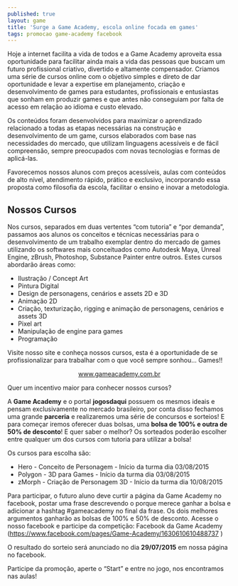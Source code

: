 ```yaml
---
published: true
layout: game
title: 'Surge a Game Academy, escola online focada em games'
tags: promocao game-academy facebook
---
```

Hoje a internet facilita a vida de todos e a Game Academy aproveita essa oportunidade para facilitar ainda mais a vida das pessoas que buscam um futuro profissional criativo, divertido e altamente compensador. Criamos uma série de cursos online com o objetivo simples e direto de dar oportunidade e levar a expertise em planejamento, criação e desenvolvimento de games para estudantes, profissionais e entusiastas que sonham em produzir games e que antes não conseguiam por falta de acesso em relação ao idioma e custo elevado.

Os conteúdos foram desenvolvidos para maximizar o aprendizado relacionado a todas as etapas necessárias na construção e desenvolvimento de um game, cursos elaborados com base nas necessidades do mercado, que utilizam linguagens acessíveis e de fácil compreensão, sempre preocupados com novas tecnologias e formas de aplicá-las.

Favorecemos nossos alunos com preços acessíveis, aulas com conteúdos de alto nível, atendimento rápido, prático e exclusivo, incorporando essa proposta como filosofia da escola, facilitar o ensino e inovar a metodologia.



## Nossos Cursos
Nos cursos, separados em duas vertentes “com tutoria” e “por demanda”, passamos aos alunos os conceitos e técnicas necessárias para o desenvolvimento de um trabalho exemplar dentro do mercado de games utilizando os softwares mais conceituados como Autodesk Maya, Unreal Engine, zBrush, Photoshop, Substance Painter entre outros. Estes cursos abordarão áreas como:
<ul>
	<li>Ilustração / Concept Art</li>
	<li>Pintura Digital</li>
	<li>Design de personagens, cenários e assets 2D e 3D</li>
	<li>Animação 2D</li>
	<li>Criação, texturização, rigging e animação de personagens, cenários e assets 3D</li>
	<li>Pixel art</li>
	<li>Manipulação de engine para games</li>
	<li>Programação</li>
</ul>
 

Visite nosso site e conheça nossos cursos, esta é a oportunidade de se profissionalizar para trabalhar com o que você sempre sonhou... Games!!

<center>
<a href="http://www.gameacademy.com.br" target="_blank">www.gameacademy.com.br</a>

 

</center>

<a name="promocao">Quer um incentivo maior para conhecer nossos cursos?</a>

A **Game Academy** e o portal **jogosdaqui** possuem os mesmos ideais e pensam exclusivamente no mercado brasileiro, por conta disso fechamos uma grande **parceria** e realizaremos uma série de concursos e sorteios! E para começar iremos oferecer duas bolsas, uma <strong>bolsa de 100% e outra de 50% de desconto</strong>! E quer saber o melhor? Os sorteados poderão escolher entre qualquer um dos cursos com tutoria para utilizar a bolsa!

Os cursos para escolha são:
<ul>
	<li>Hero - Conceito de Personagem - Início da turma dia 03/08/2015</li>
	<li>Polygon - 3D para Games - Início da turma dia 03/08/2015</li>
	<li>zMorph - Criação de Personagem 3D - Início da turma dia 10/08/2015</li>
</ul>
 

Para participar, o futuro aluno deve curtir a página da Game Academy no facebook, postar uma frase descrevendo o porque merece ganhar a bolsa e adicionar a hashtag #gameacademy no final da frase. Os dois melhores argumentos ganharão as bolsas de 100% e 50% de desconto. Acesse o nosso facebook e participe da competição: Facebook da Game Academy (<a href="https://www.facebook.com/pages/Game-Academy/1630610610488737" target="_blank">https://www.facebook.com/pages/Game-Academy/1630610610488737</a>
)

O resultado do sorteio será anunciado no dia <strong>29/07/2015</strong> em nossa página no facebook.

Participe da promoção, aperte o “Start” e entre no jogo, nos encontramos nas aulas!